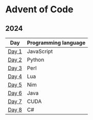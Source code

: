 # Advent of Code

## 2024

| Day                     | Programming language |
|-------------------------|----------------------|
| [Day 1](./2024/day01/)  | JavaScript           |
| [Day 2](./2024/day02/)  | Python               |
| [Day 3](./2024/day03/)  | Perl                 |
| [Day 4](./2024/day04/)  | Lua                  |
| [Day 5](./2024/day05/)  | Nim                  |
| [Day 6](./2024/day06/)  | Java                 |
| [Day 7](./2024/day07/)  | CUDA                 |
| [Day 8](./2024/day08/)  | C#                   |
